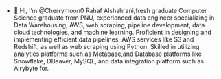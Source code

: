 - 👋 Hi, I’m @Cherrymoon0
Rahaf Alshahrani,fresh graduate Computer Science graduate from PNU, experienced data engineer specializing in Data Warehousing,
 AWS, web scraping, pipeline development, data cloud technologies, and machine learning. Proficient in designing and implementing efficient data pipelines,
AWS services like S3 and Redshift, as well as web scraping using Python. Skilled in utilizing analytics platforms such as Metabase,and Database platforms like Snowflake, DBeaver, MySQL,
and data integration platform  such as Airybyte for.

